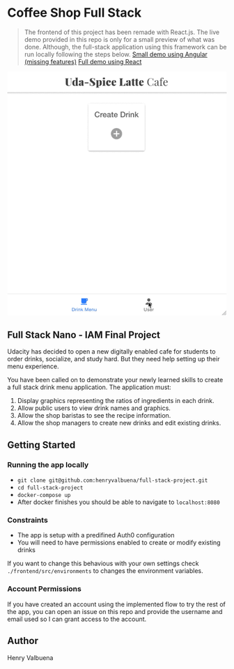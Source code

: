 # Coffee Shop Full Stack

> The frontend of this project has been remade with React.js. The live demo provided in this repo is only for a small preview of what was done. Although, the full-stack application using this framework can be run locally following the steps below.
[Small demo using Angular (missing features)](https://still-woodland-01330.herokuapp.com/tabs/drink-menu)
[Full demo using React](http://henryis.me/latte-machine/)

![angular-app](https://github.com/henryvalbuena/full-stack-project/blob/master/frontend_angular.gif)

## Full Stack Nano - IAM Final Project

Udacity has decided to open a new digitally enabled cafe for students to order drinks, socialize, and study hard. But they need help setting up their menu experience.

You have been called on to demonstrate your newly learned skills to create a full stack drink menu application. The application must:

1) Display graphics representing the ratios of ingredients in each drink.
2) Allow public users to view drink names and graphics.
3) Allow the shop baristas to see the recipe information.
4) Allow the shop managers to create new drinks and edit existing drinks.

## Getting Started

### Running the app locally

- `git clone git@github.com:henryvalbuena/full-stack-project.git`
- `cd full-stack-project`
- `docker-compose up`
- After docker finishes you should be able to navigate to `localhost:8080`

### Constraints

- The app is setup with a predifined Auth0 configuration
- You will need to have permissions enabled to create or modify existing drinks

If you want to change this behavious with your own settings check `./frontend/src/environments` to changes the environment variables.

### Account Permissions

If you have created an account using the implemented flow to try the rest of the app, you can open an issue on this repo and provide the username and email used so I can grant access to the account.

## Author

Henry Valbuena